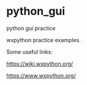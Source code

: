 # python_gui
python gui practice

wxpython practice examples. 

Some useful links:

https://wiki.wxpython.org/

https://www.wxpython.org/
